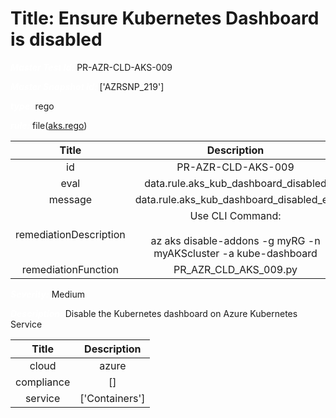 



# Title: Ensure Kubernetes Dashboard is disabled


***<font color="white">Master Test Id:</font>*** PR-AZR-CLD-AKS-009

***<font color="white">Master Snapshot Id:</font>*** ['AZRSNP_219']

***<font color="white">type:</font>*** rego

***<font color="white">rule:</font>*** file([aks.rego])  
  
  
  
  

|Title|Description|
| :---: | :---: |
|id|PR-AZR-CLD-AKS-009|
|eval|data.rule.aks_kub_dashboard_disabled|
|message|data.rule.aks_kub_dashboard_disabled_err|
|remediationDescription|Use CLI Command: <br><br>az aks disable-addons -g myRG -n myAKScluster -a kube-dashboard|
|remediationFunction|PR_AZR_CLD_AKS_009.py|


***<font color="white">Severity:</font>*** Medium

***<font color="white">Description:</font>*** Disable the Kubernetes dashboard on Azure Kubernetes Service  
  
  

|Title|Description|
| :---: | :---: |
|cloud|azure|
|compliance|[]|
|service|['Containers']|



[aks.rego]: https://github.com/prancer-io/prancer-compliance-test/tree/master/azure/cloud/aks.rego

